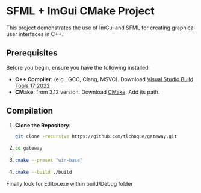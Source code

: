 
# **SFML + ImGui** CMake Project

This project demonstrates the use of ImGui and SFML for creating graphical user interfaces in C++.

## Prerequisites

Before you begin, ensure you have the following installed:

- **C++ Compiler**: (e.g., GCC, Clang, MSVC). 
   Download [Visual Studio Build Tools 17 2022][1]
- **CMake**: from 3.12 version.
   Download [CMake](https://cmake.org/download/). Add its path. 

## Compilation

1. **Clone the Repository**:
   ```bash
   git clone -recursive https://github.com/tlchoque/gateway.git 
   ```
2. ```bash
   cd gateway
   ```

3. ```bash
   cmake --preset "win-base"
   ```

4. ```bash
   cmake --build ./build
   ```
  Finally look for Editor.exe within build/Debug folder

 
[1]: https://aka.ms/vs/17/release/vs_BuildTools.exe 
